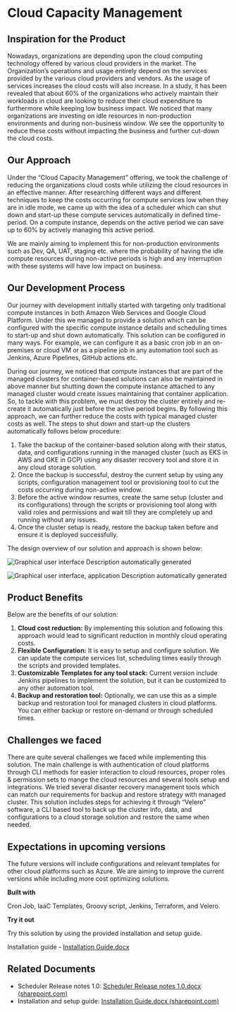 # Cloud Capacity Management

## Inspiration for the Product

Nowadays, organizations are depending upon the cloud computing technology offered by various cloud providers in the market. The Organization’s operations and usage entirely depend on the services provided by the various cloud providers and vendors. As the usage of services increases the cloud costs will also increase. In a study, it has been revealed that about 60% of the organizations who actively maintain their workloads in cloud are looking to reduce their cloud expenditure to furthermore while keeping low business impact. We noticed that many organizations are investing on idle resources in non-production environments and during non-business window. We see the opportunity to reduce these costs without impacting the business and further cut-down the cloud costs.

## Our Approach

Under the “Cloud Capacity Management” offering, we took the challenge of reducing the organizations cloud costs while utilizing the cloud resources in an effective manner. After researching different ways and different techniques to keep the costs occurring for compute services low when they are in idle mode, we came up with the idea of a scheduler which can shut down and start-up these compute services automatically in defined time-period. On a compute instance, depends on the active period we can save up to 60% by actively managing this active period.

We are mainly aiming to implement this for non-production environments such as Dev, QA, UAT, staging etc. where the probability of having the idle compute resources during non-active periods is high and any interruption with these systems will have low impact on business.

## Our Development Process

Our journey with development initially started with targeting only traditional compute instances in both Amazon Web Services and Google Cloud Platform. Under this we managed to provide a solution which can be configured with the specific compute instance details and scheduling times to start-up and shut down automatically. This solution can be configured in many ways. For example, we can configure it as a basic cron job in an on-premises or cloud VM or as a pipeline job in any automation tool such as Jenkins, Azure Pipelines, GitHub actions etc.

During our journey, we noticed that compute instances that are part of the managed clusters for container-based solutions can also be maintained in above manner but shutting down the compute instance attached to any managed cluster would create issues maintaining that container application. So, to tackle with this problem, we must destroy the cluster entirely and re-create it automatically just before the active period begins. By following this approach, we can further reduce the costs with typical managed cluster costs as well. The steps to shut down and start-up the clusters automatically follows below procedure:

1.  Take the backup of the container-based solution along with their status, data, and configurations running in the managed cluster (such as EKS in AWS and GKE in GCP) using any disaster recovery tool and store it in any cloud storage solution.
2.  Once the backup is successful, destroy the current setup by using any scripts, configuration management tool or provisioning tool to cut the costs occurring during non-active window.
3.  Before the active window resumes, create the same setup (cluster and its configurations) through the scripts or provisioning tool along with valid roles and permissions and wait till they are completely up and running without any issues.
4.  Once the cluster setup is ready, restore the backup taken before and ensure it is deployed successfully.

The design overview of our solution and approach is shown below:

![Graphical user interface Description automatically generated](media/f75dd5496578ae4220cdc4472f59fdcf.png)

![Graphical user interface, application Description automatically generated](media/9f6f746b97b84e41c9ddcabe8cbf14c9.png)

## Product Benefits

Below are the benefits of our solution:

1.  **Cloud cost reduction:** By implementing this solution and following this approach would lead to significant reduction in monthly cloud operating costs.
2.  **Flexible Configuration:** It is easy to setup and configure solution. We can update the compute services list, scheduling times easily through the scripts and provided templates.
3.  **Customizable Templates for any tool stack:** Current version include Jenkins pipelines to implement the solution, but it can be customized to any other automation tool.
4.  **Backup and restoration tool:** Optionally, we can use this as a simple backup and restoration tool for managed clusters in cloud platforms. You can either backup or restore on-demand or through scheduled times.

## Challenges we faced

There are quite several challenges we faced while implementing this solution. The main challenge is with authentication of cloud platforms through CLI methods for easier interaction to cloud resources, proper roles & permission sets to mange the cloud resources and several tools setup and integrations. We tried several disaster recovery management tools which can match our requirements for backup and restore strategy with managed cluster. This solution includes steps for achieving it through “Velero” software, a CLI based tool to back up the cluster info, data, and configurations to a cloud storage solution and restore the same when needed.

## Expectations in upcoming versions

The future versions will include configurations and relevant templates for other cloud platforms such as Azure. We are aiming to improve the current versions while including more cost optimizing solutions.

**Built with**

Cron Job, IaaC Templates, Groovy script, Jenkins, Terraform, and Velero.

**Try it out**

Try this solution by using the provided installation and setup guide.

Installation guide - [Installation Guide.docx](https://github.com/CR-Digital-Innovation/cloud-capacity-management/tree/main/docs)

## Related Documents

-   Scheduler Release notes 1.0: [Scheduler Release notes 1.0.docx (sharepoint.com)](https://criticalrivertechnologies.sharepoint.com/:w:/r/sites/DevSecOps/_layouts/15/Doc.aspx?sourcedoc=%7B25160382-A88B-4E1A-A6FA-310DB051C479%7D&file=Scheduler%20Release%20notes%201.0.docx&action=default&mobileredirect=true)
-   Installation and setup guide: [Installation Guide.docx (sharepoint.com)](https://criticalrivertechnologies.sharepoint.com/:w:/r/sites/DevSecOps/_layouts/15/doc2.aspx?sourcedoc=%7BC38C9F35-D4A7-43A0-B5E8-78923F35F0FE%7D&file=Installation%20Guide.docx&action=default&mobileredirect=true)

